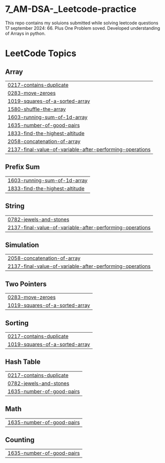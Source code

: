 # 7_AM-DSA-_Leetcode-practice
This repo contains my soluions submitted while solving leetcode questions
17 september 2024: 66. Plus One Problem soved.
Developed understanding of Arrays in python.

<!---LeetCode Topics Start-->
# LeetCode Topics
## Array
|  |
| ------- |
| [0217-contains-duplicate](https://github.com/iubaidrmn/7_AM-DSA-_Leetcode-practice/tree/master/0217-contains-duplicate) |
| [0283-move-zeroes](https://github.com/iubaidrmn/7_AM-DSA-_Leetcode-practice/tree/master/0283-move-zeroes) |
| [1019-squares-of-a-sorted-array](https://github.com/iubaidrmn/7_AM-DSA-_Leetcode-practice/tree/master/1019-squares-of-a-sorted-array) |
| [1580-shuffle-the-array](https://github.com/iubaidrmn/7_AM-DSA-_Leetcode-practice/tree/master/1580-shuffle-the-array) |
| [1603-running-sum-of-1d-array](https://github.com/iubaidrmn/7_AM-DSA-_Leetcode-practice/tree/master/1603-running-sum-of-1d-array) |
| [1635-number-of-good-pairs](https://github.com/iubaidrmn/7_AM-DSA-_Leetcode-practice/tree/master/1635-number-of-good-pairs) |
| [1833-find-the-highest-altitude](https://github.com/iubaidrmn/7_AM-DSA-_Leetcode-practice/tree/master/1833-find-the-highest-altitude) |
| [2058-concatenation-of-array](https://github.com/iubaidrmn/7_AM-DSA-_Leetcode-practice/tree/master/2058-concatenation-of-array) |
| [2137-final-value-of-variable-after-performing-operations](https://github.com/iubaidrmn/7_AM-DSA-_Leetcode-practice/tree/master/2137-final-value-of-variable-after-performing-operations) |
## Prefix Sum
|  |
| ------- |
| [1603-running-sum-of-1d-array](https://github.com/iubaidrmn/7_AM-DSA-_Leetcode-practice/tree/master/1603-running-sum-of-1d-array) |
| [1833-find-the-highest-altitude](https://github.com/iubaidrmn/7_AM-DSA-_Leetcode-practice/tree/master/1833-find-the-highest-altitude) |
## String
|  |
| ------- |
| [0782-jewels-and-stones](https://github.com/iubaidrmn/7_AM-DSA-_Leetcode-practice/tree/master/0782-jewels-and-stones) |
| [2137-final-value-of-variable-after-performing-operations](https://github.com/iubaidrmn/7_AM-DSA-_Leetcode-practice/tree/master/2137-final-value-of-variable-after-performing-operations) |
## Simulation
|  |
| ------- |
| [2058-concatenation-of-array](https://github.com/iubaidrmn/7_AM-DSA-_Leetcode-practice/tree/master/2058-concatenation-of-array) |
| [2137-final-value-of-variable-after-performing-operations](https://github.com/iubaidrmn/7_AM-DSA-_Leetcode-practice/tree/master/2137-final-value-of-variable-after-performing-operations) |
## Two Pointers
|  |
| ------- |
| [0283-move-zeroes](https://github.com/iubaidrmn/7_AM-DSA-_Leetcode-practice/tree/master/0283-move-zeroes) |
| [1019-squares-of-a-sorted-array](https://github.com/iubaidrmn/7_AM-DSA-_Leetcode-practice/tree/master/1019-squares-of-a-sorted-array) |
## Sorting
|  |
| ------- |
| [0217-contains-duplicate](https://github.com/iubaidrmn/7_AM-DSA-_Leetcode-practice/tree/master/0217-contains-duplicate) |
| [1019-squares-of-a-sorted-array](https://github.com/iubaidrmn/7_AM-DSA-_Leetcode-practice/tree/master/1019-squares-of-a-sorted-array) |
## Hash Table
|  |
| ------- |
| [0217-contains-duplicate](https://github.com/iubaidrmn/7_AM-DSA-_Leetcode-practice/tree/master/0217-contains-duplicate) |
| [0782-jewels-and-stones](https://github.com/iubaidrmn/7_AM-DSA-_Leetcode-practice/tree/master/0782-jewels-and-stones) |
| [1635-number-of-good-pairs](https://github.com/iubaidrmn/7_AM-DSA-_Leetcode-practice/tree/master/1635-number-of-good-pairs) |
## Math
|  |
| ------- |
| [1635-number-of-good-pairs](https://github.com/iubaidrmn/7_AM-DSA-_Leetcode-practice/tree/master/1635-number-of-good-pairs) |
## Counting
|  |
| ------- |
| [1635-number-of-good-pairs](https://github.com/iubaidrmn/7_AM-DSA-_Leetcode-practice/tree/master/1635-number-of-good-pairs) |
<!---LeetCode Topics End-->